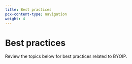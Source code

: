 ```yaml
---
title: Best practices
pcx-content-type: navigation
weight: 4
---
```


# Best practices

Review the topics below for best practices related to BYOIP.

<DirectoryListing path="/best-practices" />
